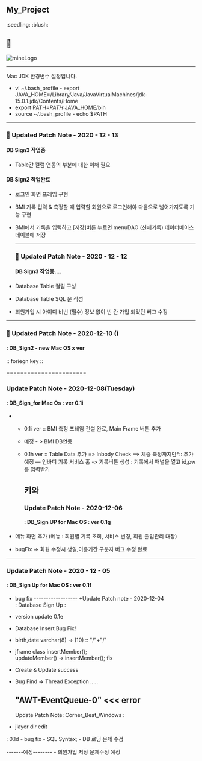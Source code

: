 My_Project
----------

<!-- [Corner's Blog](https://iu-corner.tistory.com)의 사이트입니다.  --> 
<!-- [Corner 헬스 프로젝트](https://github.com/Eight-Corner/mine/tree/master/DB_Sign3_forMac)의 소스코드입니다.  -->
<!-- p.s 도움이 될지 모르겠지만 제 경우 DB를 이용하였기 때문에, 프로그램이 정상 구동되지 않을 것입니다. --> :seedling: :blush: 

:seedling:
----------

![mineLogo](https://www.jonesday.com/-/media/files/publications/2019/05/when-coding-is-criminal/when-coding-is-criminal.jpg?h=800&w=1600&la=en&hash=5522AA91198A168017C511FCBE77E201)

---

Mac JDK 환경변수 설정입니다.  
- vi ~/.bash_profile - export JAVA_HOME=/Library/Java/JavaVirtualMachines/jdk-15.0.1.jdk/Contents/Home  
- export PATH=${PATH}:$JAVA_HOME/bin  
- source ~/.bash_profile - echo $PATH

---

### :seedling: Updated Patch Note - 2020 - 12 - 13

#### DB Sign3 작업중

-	Table간 컬럼 연동의 부분에 대한 이해 필요

#### DB Sign2 작업완료

-	로그인 화면 프레임 구현

-	BMI 기록 입력 & 측정할 때 입력할 회원으로 로그인해야 다음으로 넘어가지도록 기능 구현

-	BMI에서 기록을 입력하고 [저장]버튼 누르면 menuDAO (신체기록) 데이터베이스 테이블에 저장

	---

	### :seedling: Updated Patch Note - 2020 - 12 - 12

	#### DB Sign3 작업중....

-	Database Table 컬럼 구성

-	Database Table SQL 문 작성

-	회원가입 시 아이디 비번 (필수) 정보 없이 빈 칸 가입 되었던 버그 수정

---

### :seedling: Updated Patch Note - 2020-12-10 ()

#### : DB_Sign2 - new Mac OS x ver

:: foriegn key ::

=======================

### Update Patch Note - 2020-12-08(Tuesday)

#### : DB_Sign_for Mac Os : ver 0.1i

-	-	0.1i ver :: BMI 측정 프레임 건설 완료, Main Frame 버튼 추가

	-	예정 - > BMI DB연동
	-	0.1h ver :: Table Data 추가 => Inbody Check ==> 체중 측정까지만\*:: 추가 예정 — 인바디 기록 서비스 홈 -> 기록버튼 생성 : 기록에서 패널을 열고 id,pw를 입력받기

		키와
		----

		### Update Patch Note - 2020-12-06

		#### : DB_Sign UP for Mac OS : ver 0.1g
-	메뉴 화면 추가 (메뉴 : 회원별 기록 조회, 서비스 변경, 회원 출입관리 대장)

-	bugFix => 회원 수정시 생일,이용기간 구분자 버그 수정 완료

---

### Update Patch Note - 2020 - 12 - 05

#### : DB_Sign Up for Mac OS : ver 0.1f

-	bug fix ------------------ +Update Patch note - 2020-12-04  
	: Database Sign Up :
-	version update 0.1e
-	Database Insert Bug Fix!
-	birth,date varchar(8) -> (10) :: "/"+"/"
-	jframe class insertMember();  
	updateMember() -> insertMember(); fix

-	Create & Update success

-	Bug Find => Thread Exception .....

	"AWT-EventQueue-0" \<\<< error
	------------------------------

	Update Patch Note: Corner_Beat_Windows :

-	jlayer dir edit

: 0.1d - bug fix - SQL Syntax; - DB 로딩 문제 수정

-------예정-------- - 회원가입 저장 문제수정 예정
